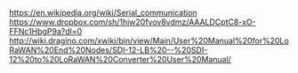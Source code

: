 https://en.wikipedia.org/wiki/Serial_communication
https://www.dropbox.com/sh/1hiw20fvov8vdmz/AAALDCptC8-xO-FFNc1HbgP9a?dl=0
http://wiki.dragino.com/xwiki/bin/view/Main/User%20Manual%20for%20LoRaWAN%20End%20Nodes/SDI-12-LB%20--%20SDI-12%20to%20LoRaWAN%20Converter%20User%20Manual/
